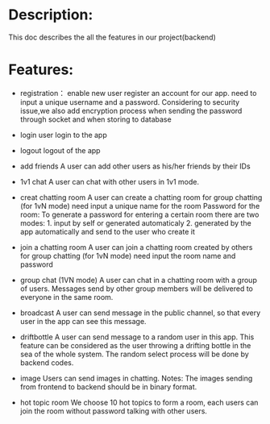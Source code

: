 # Description:
This doc describes the all the features in our project(backend)

# Features:
- registration：
enable new user register an account for our app.
need to input a unique username and a password.
Considering to security issue,we also add encryption process when sending the password through socket and when storing to database  

- login
user login to the app

- logout
logout of the app

- add friends
A user can add other users as his/her friends by their IDs

- 1v1 chat
A user can chat with other users in 1v1 mode.

- creat chatting room
A user can create a chatting room for group chatting (for 1vN mode)
need input a unique name for the room
Password for the room:
To generate a password for entering a certain room there are two modes:
                      1. input by self or generated automaticaly 
                      2. generated by the app automatically and send to the user who create it

- join a chatting room
A user can join a chatting room created by others for group chatting (for 1vN mode)
need input the room name and password

- group chat (1VN mode)
A user can chat in a chatting room  with a group of users.
Messages send by other group members will be delivered to everyone in the same room.

- broadcast
A user can send message in the public channel, so that every user in the app can see this message. 

- driftbottle
A user can send message to a random user in this app. 
This feature can be considered as the user throwing a drifting bottle in the sea of the whole system. 
The random select process will be done by backend codes.

- image
Users can send images in chatting. 
Notes: The images sending from frontend to backend should be in binary format.

- hot topic room
We choose 10 hot topics to form a room, each users can join the room without password talking with other users.

